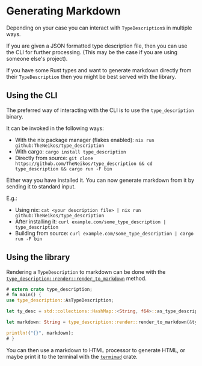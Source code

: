 # Generating Markdown

Depending on your case you can interact with `TypeDescription`s in multiple ways.

If you are given a JSON formatted type description file, then you can use the CLI for further processing.
(This may be the case if you are using someone else's project).

If you have some Rust types and want to generate markdown directly from their
`TypeDescription` then you might be best served with the library.

## Using the CLI

The preferred way of interacting with the CLI is to use the `type_description` binary.

It can be invoked in the following ways:

- With the nix package manager (flakes enabled): `nix run github:TheNeikos/type_description`
- With cargo: `cargo install type_description`
- Directly from source: `git clone https://github.com/TheNeikos/type_description && cd type_description && cargo run -F bin`

Either way you have installed it. You can now generate markdown from it by sending it to standard input.

E.g.:

- Using nix: `cat <your description file> | nix run github:TheNeikos/type_description`
- After installing it: `curl example.com/some_type_description | type_description`
- Building from source: `curl example.com/some_type_description | cargo run -F bin`


## Using the library

Rendering a `TypeDescription` to markdown can be done with the
[`type_description::render::render_to_markdown`](https://docs.rs/type_description/latest/type_description/render/fn.render_to_markdown.html)
method.

```rust
# extern crate type_description;
# fn main() {
use type_description::AsTypeDescription;

let ty_desc = std::collections::HashMap::<String, f64>::as_type_description();

let markdown: String = type_description::render::render_to_markdown(&ty_desc).expect("Could not render to markdown");

println!("{}", markdown);
# }
```

You can then use a markdown to HTML processor to generate HTML, or maybe print
it to the terminal with the [`termimad`](https://docs.rs/termimad) crate.
